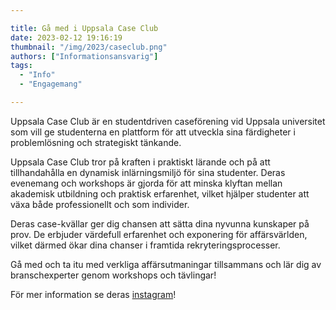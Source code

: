 ```yaml
---

title: Gå med i Uppsala Case Club
date: 2023-02-12 19:16:19
thumbnail: "/img/2023/caseclub.png"
authors: ["Informationsansvarig"]
tags: 
  - "Info"
  - "Engagemang"

---
```

Uppsala Case Club är en studentdriven caseförening vid Uppsala universitet som vill ge studenterna en plattform för att utveckla sina färdigheter i problemlösning och strategiskt tänkande.

Uppsala Case Club tror på kraften i praktiskt lärande och på att tillhandahålla en dynamisk inlärningsmiljö för sina studenter. Deras evenemang och workshops är gjorda för att minska klyftan mellan akademisk utbildning och praktisk erfarenhet, vilket hjälper studenter att växa både professionellt och som individer.

Deras case-kvällar ger dig chansen att sätta dina nyvunna kunskaper på prov. De erbjuder värdefull erfarenhet och exponering för affärsvärlden, vilket därmed ökar dina chanser i framtida rekryteringsprocesser.

Gå med och ta itu med verkliga affärsutmaningar tillsammans och lär dig av branschexperter genom workshops och tävlingar!

För mer information se deras [instagram](https://www.instagram.com/uppsalacaseclub/)!